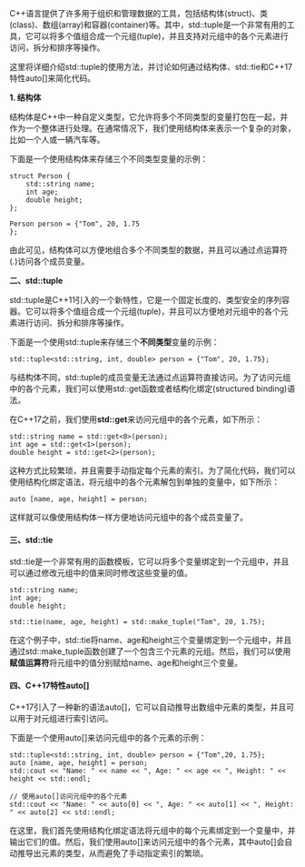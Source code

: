 C++语言提供了许多用于组织和管理数据的工具，包括结构体(struct)、类(class)、数组(array)和容器(container)等。其中，std::tuple是一个非常有用的工具，它可以将多个值组合成一个元组(tuple)，并且支持对元组中的各个元素进行访问，拆分和排序等操作。

这里将详细介绍std::tuple的使用方法，并讨论如何通过结构体、std::tie和C++17特性auto[]来简化代码。

**1. 结构体**

结构体是C++中一种自定义类型，它允许将多个不同类型的变量打包在一起，并作为一个整体进行处理。在通常情况下，我们使用结构体来表示一个复杂的对象，比如一个人或一辆汽车等。

下面是一个使用结构体来存储三个不同类型变量的示例：
```
struct Person {
    std::string name;
    int age;
    double height;
};

Person person = {"Tom", 20, 1.75
};
```
由此可见，结构体可以方便地组合多个不同类型的数据，并且可以通过点运算符(.)访问各个成员变量。

**二、std::tuple**

std::tuple是C++11引入的一个新特性，它是一个固定长度的、类型安全的序列容器。它可以将多个值组合成一个元组(tuple)，并且可以方便地对元组中的各个元素进行访问、拆分和排序等操作。

下面是一个使用std::tuple来存储三个**不同类型**变量的示例：
```
std::tuple<std::string, int, double> person = {"Tom", 20, 1.75};
```

与结构体不同，std::tuple的成员变量无法通过点运算符直接访问。为了访问元组中的各个元素，我们可以使用std::get函数或者结构化绑定(structured binding)语法。

在C++17之前，我们使用**std::get**来访问元组中的各个元素，如下所示：
```
std::string name = std::get<0>(person);
int age = std::get<1>(person);
double height = std::get<2>(person);
```
这种方式比较繁琐，并且需要手动指定每个元素的索引。为了简化代码，我们可以使用结构化绑定语法，将元组中的各个元素解包到单独的变量中，如下所示：
```
auto [name, age, height] = person;
```

这样就可以像使用结构体一样方便地访问元组中的各个成员变量了。

#### 三、std::tie

std::tie是一个非常有用的函数模板，它可以将多个变量绑定到一个元组中，并且可以通过修改元组中的值来同时修改这些变量的值。
```
std::string name;
int age;
double height;

std::tie(name, age, height) = std::make_tuple("Tom", 20, 1.75);
```

在这个例子中，std::tie将name、age和height三个变量绑定到一个元组中，并且通过std::make_tuple函数创建了一个包含三个元素的元组。然后，我们可以使用**赋值运算符**将元组中的值分别赋给name、age和height三个变量。

#### 四、C++17特性auto[]

C++17引入了一种新的语法auto[]，它可以自动推导出数组中元素的类型，并且可以用于对元组进行索引访问。

下面是一个使用auto[]来访问元组中的各个元素的示例：
```
std::tuple<std::string, int, double> person = {"Tom",20, 1.75};
auto [name, age, height] = person;
std::cout << "Name: " << name << ", Age: " << age << ", Height: " << height << std::endl;

// 使用auto[]访问元组中的各个元素
std::cout << "Name: " << auto[0] << ", Age: " << auto[1] << ", Height: " << auto[2] << std::endl;
```
在这里，我们首先使用结构化绑定语法将元组中的每个元素绑定到一个变量中，并输出它们的值。然后，我们使用auto[]来访问元组中的各个元素，其中auto[]会自动推导出元素的类型，从而避免了手动指定索引的繁琐。

<!--stackedit_data:
eyJoaXN0b3J5IjpbLTEzMjUxNjIyOSwyODM0NjY3NDRdfQ==
-->